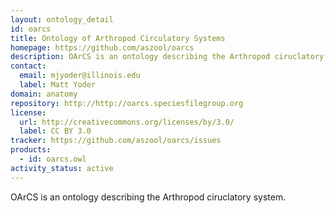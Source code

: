 ```yaml
---
layout: ontology_detail
id: oarcs 
title: Ontology of Arthropod Circulatory Systems  
homepage: https://github.com/aszool/oarcs
description: OArCS is an ontology describing the Arthropod ciruclatory system.
contact:
  email: mjyoder@illinois.edu 
  label: Matt Yoder 
domain: anatomy
repository: http://http://oarcs.speciesfilegroup.org
license:
  url: http://creativecommons.org/licenses/by/3.0/
  label: CC BY 3.0
tracker: https://github.com/aszool/oarcs/issues
products:
  - id: oarcs.owl
activity_status: active
---
```


OArCS is an ontology describing the Arthropod ciruclatory system.



